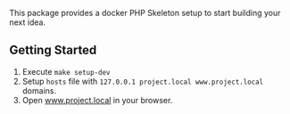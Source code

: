This package provides a docker PHP Skeleton setup to start building your next idea.

## Getting Started
1. Execute `make setup-dev`
2. Setup `hosts` file with `127.0.0.1 project.local www.project.local` domains.
3. Open www.project.local in your browser.